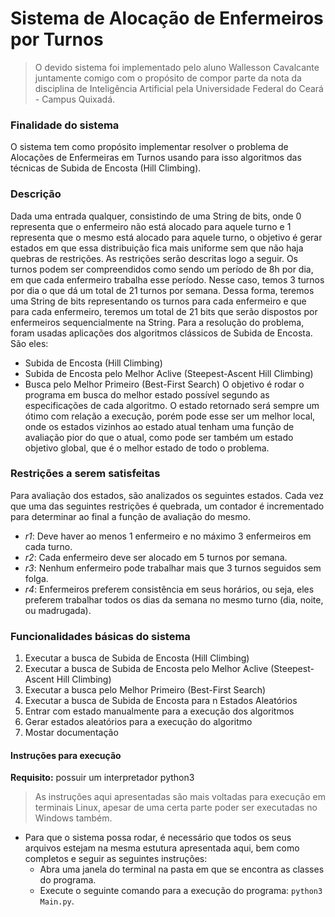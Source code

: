 # Sistema de Alocação de Enfermeiros por Turnos

> O devido sistema foi implementado pelo aluno Wallesson Cavalcante juntamente comigo com o propósito de compor parte da nota da disciplina de Inteligência Artificial pela Universidade Federal do Ceará - Campus Quixadá.

### Finalidade do sistema
O sistema tem como propósito implementar resolver o problema de Alocações de Enfermeiras em Turnos usando para isso algoritmos das técnicas de Subida de Encosta (Hill Climbing).

### Descrição
Dada uma entrada qualquer, consistindo de uma String de bits, onde 0 representa que o enfermeiro não está alocado para aquele turno e 1 representa que o mesmo está alocado para aquele turno, o objetivo é gerar estados em que essa distribuição fica mais uniforme sem que não haja quebras de restrições. As restrições serão descritas logo a seguir. Os turnos podem ser compreendidos como sendo um período de 8h por dia, em que cada enfermeiro trabalha esse período. Nesse caso, temos 3 turnos por dia o que dá um total de 21 turnos por semana. Dessa forma, teremos uma String de bits representando os turnos para cada enfermeiro e que para cada enfermeiro, teremos um total de 21 bits que serão dispostos por enfermeiros sequencialmente na String. Para a resolução do problema, foram usadas aplicações dos algoritmos clássicos de Subida de Encosta. São eles:
* Subida de Encosta (Hill Climbing)
* Subida de Encosta pelo Melhor Aclive (Steepest-Ascent Hill Climbing)
* Busca pelo Melhor Primeiro (Best-First Search)
O objetivo é rodar o programa em busca do melhor estado possível segundo as especificações de cada algoritmo. O estado retornado será sempre um ótimo com relação a execução, porém pode esse ser um melhor local, onde os estados vizinhos ao estado atual tenham uma função de avaliação pior do que o atual, como pode ser também um estado objetivo global, que é o melhor estado de todo o problema.

### Restrições a serem satisfeitas
Para avaliação dos estados, são analizados os seguintes estados. Cada vez que uma das seguintes restrições é quebrada, um contador é incrementado para determinar ao final a função de avaliação do mesmo.
* _r1_: Deve haver ao menos 1 enfermeiro e no máximo 3 enfermeiros em cada turno.
* _r2_: Cada enfermeiro deve ser alocado em 5 turnos por semana.
* _r3_: Nenhum enfermeiro pode trabalhar mais que 3 turnos seguidos sem folga.
* _r4_: Enfermeiros preferem consistência em seus horários, ou seja, eles preferem trabalhar todos os dias da semana no mesmo turno (dia, noite, ou madrugada).

### Funcionalidades básicas do sistema
1. Executar a busca de Subida de Encosta (Hill Climbing)
2. Executar a busca de Subida de Encosta pelo Melhor Aclive (Steepest-Ascent Hill Climbing)
3. Executar a busca pelo Melhor Primeiro (Best-First Search)
4. Executar a busca de Subida de Encosta para n Estados Aleatórios
5. Entrar com estado manualmente para a execução dos algoritmos
6. Gerar estados aleatórios para a execução do algoritmo
7. Mostar documentação

#### Instruções para execução
**Requisito:** possuir um interpretador python3

> As instruções aqui apresentadas são mais voltadas para execução em terminais Linux, apesar de uma certa parte poder ser executadas no Windows também.
* Para que o sistema possa rodar, é necessário que todos os seus arquivos estejam na mesma estutura apresentada aqui, bem como completos e seguir as seguintes instruções:
    * Abra uma janela do terminal na pasta em que se encontra as classes do programa.
    * Execute o seguinte comando para a execução do programa:
        `python3 Main.py`.